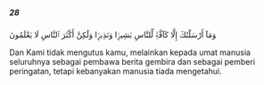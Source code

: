 ##### 28

<span class="ayah">وَمَآ أَرْسَلْنَٰكَ إِلَّا كَآفَّةًۭ لِّلنَّاسِ بَشِيرًۭا وَنَذِيرًۭا وَلَٰكِنَّ أَكْثَرَ ٱلنَّاسِ لَا يَعْلَمُونَ</span>

<span class="ayah_translation">Dan Kami tidak mengutus kamu, melainkan kepada umat manusia seluruhnya sebagai pembawa berita gembira dan sebagai pemberi peringatan, tetapi kebanyakan manusia tiada mengetahui.</span>
